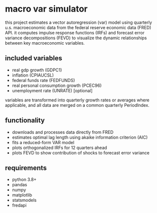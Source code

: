 # macro var simulator

this project estimates a vector autoregression (var) model using quarterly u.s. macroeconomic data from the federal reserve economic data (FRED) API. it computes impulse response functions (IRFs) and forecast error variance decompositions (FEVD) to visualize the dynamic relationships between key macroeconomic variables.

## included variables

- real gdp growth (GDPC1)
- inflation (CPIAUCSL)
- federal funds rate (FEDFUNDS)
- real personal consumption growth (PCEC96)
- unemployment rate (UNRATE) [optional]

variables are transformed into quarterly growth rates or averages where applicable, and all data are merged on a common quarterly PeriodIndex.

## functionality

- downloads and processes data directly from FRED
- estimates optimal lag length using akaike information criterion (AIC)
- fits a reduced-form VAR model
- plots orthogonalized IRFs for 12 quarters ahead
- plots FEVD to show contribution of shocks to forecast error variance

## requirements

- python 3.8+
- pandas
- numpy
- matplotlib
- statsmodels
- fredapi

